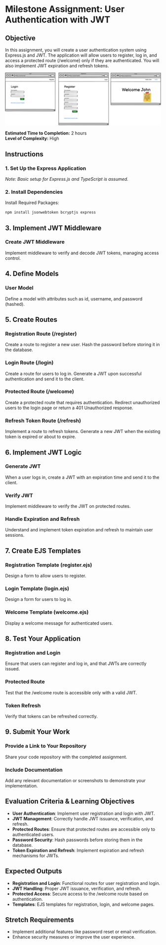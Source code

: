 # Milestone Assignment: User Authentication with JWT

## Objective
In this assignment, you will create a user authentication system using Express.js and JWT. The application will allow users to register, log in, and access a protected route (/welcome) only if they are authenticated. You will also implement JWT expiration and refresh tokens.

![wireframe](../10%20-%20Assets/Login%20Registration.png)

**Estimated Time to Completion:** 2 hours  
**Level of Complexity:** High

## Instructions

### 1. Set Up the Express Application
*Note: Basic setup for Express.js and TypeScript is assumed.*

### 2. Install Dependencies
Install Required Packages:
```sh
npm install jsonwebtoken bcryptjs express
```
## 3. Implement JWT Middleware

### Create JWT Middleware
Implement middleware to verify and decode JWT tokens, managing access control.

## 4. Define Models

### User Model
Define a model with attributes such as id, username, and password (hashed).

## 5. Create Routes

### Registration Route (/register)
Create a route to register a new user. Hash the password before storing it in the database.

### Login Route (/login)
Create a route for users to log in. Generate a JWT upon successful authentication and send it to the client.

### Protected Route (/welcome)
Create a protected route that requires authentication. Redirect unauthorized users to the login page or return a 401 Unauthorized response.

### Refresh Token Route (/refresh)
Implement a route to refresh tokens. Generate a new JWT when the existing token is expired or about to expire.

## 6. Implement JWT Logic

### Generate JWT
When a user logs in, create a JWT with an expiration time and send it to the client.

### Verify JWT
Implement middleware to verify the JWT on protected routes.

### Handle Expiration and Refresh
Understand and implement token expiration and refresh to maintain user sessions.

## 7. Create EJS Templates

### Registration Template (register.ejs)
Design a form to allow users to register.

### Login Template (login.ejs)
Design a form for users to log in.

### Welcome Template (welcome.ejs)
Display a welcome message for authenticated users.

## 8. Test Your Application

### Registration and Login
Ensure that users can register and log in, and that JWTs are correctly issued.

### Protected Route
Test that the /welcome route is accessible only with a valid JWT.

### Token Refresh
Verify that tokens can be refreshed correctly.

## 9. Submit Your Work

### Provide a Link to Your Repository
Share your code repository with the completed assignment.

### Include Documentation
Add any relevant documentation or screenshots to demonstrate your implementation.

## Evaluation Criteria & Learning Objectives

- **User Authentication**: Implement user registration and login with JWT.
- **JWT Management**: Correctly handle JWT issuance, verification, and refresh.
- **Protected Routes**: Ensure that protected routes are accessible only to authenticated users.
- **Password Security**: Hash passwords before storing them in the database.
- **Token Expiration and Refresh**: Implement expiration and refresh mechanisms for JWTs.

## Expected Outputs

- **Registration and Login**: Functional routes for user registration and login.
- **JWT Handling**: Proper JWT issuance, verification, and refresh.
- **Protected Access**: Secure access to the /welcome route based on authentication.
- **Templates**: EJS templates for registration, login, and welcome pages.

## Stretch Requirements

- Implement additional features like password reset or email verification.
- Enhance security measures or improve the user experience.
